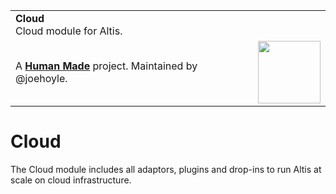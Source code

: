 <table width="100%">
	<tr>
		<td align="left" width="70">
			<strong>Cloud</strong><br />
			Cloud module for Altis.
		</td>
		<td align="right" width="20%">
		</td>
	</tr>
	<tr>
		<td>
			A <strong><a href="https://hmn.md/">Human Made</a></strong> project. Maintained by @joehoyle.
		</td>
		<td align="center">
			<img src="https://hmn.md/content/themes/hmnmd/assets/images/hm-logo.svg" width="100" />
		</td>
	</tr>
</table>

# Cloud

The Cloud module includes all adaptors, plugins and drop-ins to run Altis at scale on cloud infrastructure.
